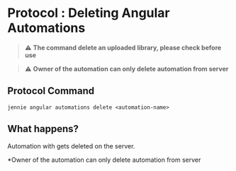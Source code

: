 # Protocol : Deleting Angular Automations

> :warning: **The command delete an uploaded library, please check before use**

> :warning: **Owner of the automation can only delete automation from server**

## Protocol Command

```
jennie angular automations delete <automation-name>
```

## What happens?
Automation with <automation-name> gets deleted on the server. 

*Owner of the automation can only delete automation from server